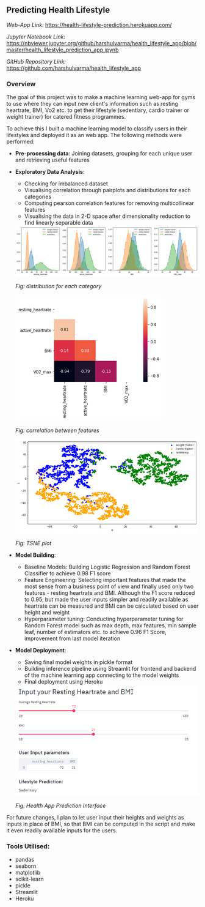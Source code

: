 ## Predicting Health Lifestyle

*Web-App Link:* <https://health-lifestyle-prediction.herokuapp.com/>

*Jupyter Notebook Link:* <https://nbviewer.jupyter.org/github/harshulvarma/health_lifestyle_app/blob/master/health_lifestyle_prediction_app.ipynb>

*GitHub Repository Link:* <https://github.com/harshulvarma/health_lifestyle_app>


### Overview

The goal of this project was to make a machine learning web-app for gyms to use where they can input new client's information such as resting heartrate, BMI, Vo2 etc. to get their lifestyle (sedentiary, cardio trainer or weight trainer) for catered fitness programmes.

To achieve this I built a machine learning model to classify users in their lifestyles and deployed it as an web app. The following methods were performed:
- **Pre-processing data**: Joining datasets, grouping for each unique user and retrieving useful features
- **Exploratory Data Analysis**:
  - Checking for imbalanced dataset
  - Visualising correlation through pairplots and distributions for each categories
  - Computing pearson correlation features for removing multicollinear features
  - Visualising the data in 2-D space after dimensionality reduction to find linearly separable data
  
  <img src="health2.png?raw=true"/>
  
  *Fig: distribution for each category*
  
  <img src="health4.png?raw=true"/>
  
  *Fig: correlation between features* 
  
  <img src="health3.png?raw=true"/>
  
  *Fig: TSNE plot*
  
- **Model Building**:
  - Baseline Models: Building Logistic Regression and Random Forest Classifier to achieve 0.98 F1 score
  - Feature Engineering: Selecting important features that made the most sense from a business point of view and finally used only two features - resting heartrate and BMI. Although the F1 score reduced to 0.95, but made the user inputs simpler and readily available as heartrate can be measured and BMI can be calculated based on user height and weight
  - Hyperparameter tuning: Conducting hyperparameter tuning for Random Forest model such as max depth, max features, min sample leaf, number of estimators etc. to achieve 0.96 F1 Score, improvement from last model iteration
  
- **Model Deployment**:
  - Saving final model weights in pickle format
  - Building inference pipeline using Streamlit for frontend and backend of the machine learning app connecting to the model weights
  - Final deployment using Heroku
  
  <img src="health.PNG?raw=true"/>
  
  *Fig: Health App Prediction Interface*
  
For future changes, I plan to let user input their heights and weights as inputs in place of BMI, so that BMI can be computed in the script and make it even readily available inputs for the users.

### Tools Utilised:
- pandas
- seaborn
- matplotlib
- scikit-learn
- pickle
- Streamlit
- Heroku
